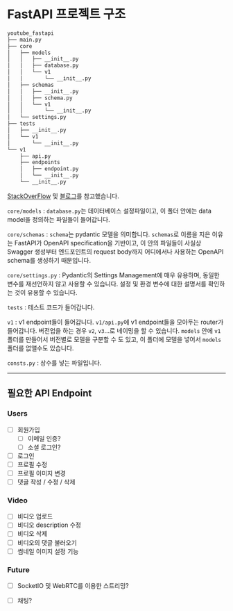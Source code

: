 # FastAPI 프로젝트 구조

```bash
youtube_fastapi
├── main.py
├── core
│   ├── models
│   │   ├── __init__.py
│   │   ├── database.py
│   │   └── v1
│   │       └── __init__.py
│   ├── schemas
│   │   ├── __init__.py
│   │   ├── schema.py
│   │   └── v1
│   │       └── __init__.py
│   └── settings.py
├── tests
│   ├── __init__.py
│   └── v1
│       └── __init__.py
└── v1
    ├── api.py
    ├── endpoints
    │   ├── endpoint.py
    │   └── __init__.py
    └── __init__.py 

```

[StackOverFlow](https://stackoverflow.com/questions/64943693/what-are-the-best-practices-for-structuring-a-fastapi-project) 및 [블로그](https://dingrr.com/blog/post/python-fastapi-%EB%A1%9C-%EB%B0%B1%EC%97%94%EB%93%9C-%EB%A7%8C%EB%93%A4%EA%B8%B0-2%ED%99%94-%ED%94%84%EB%A1%9C%EC%A0%9D%ED%8A%B8-%EA%B5%AC%EC%A1%B0)를 참고했습니다.

`core/models` : `database.py`는 데이터베이스 설정파일이고, 이 폴더 안에는  data model을 정의하는 파일들이 들어갑니다.

`core/schemas` : `schema`는 pydantic 모델을 의미합니다. `schemas`로 이름을 지은 이유는 FastAPI가 OpenAPI specification을 기반이고, 이 안의 파일들이 사실상 Swagger 생성부터 엔드포인트의 request body까지 어디에서나 사용하는 OpenAPI schema를 생성하기 때문입니다. 

`core/settings.py` : Pydantic의 Settings Management에 매우 유용하며, 동일한 변수를 재선언하지 않고 사용할 수 있습니다. 설정 및 환경 변수에 대한 설명서를 확인하는 것이 유용할 수 있습니다.

`tests` : 테스트 코드가 들어갑니다.

`v1` : v1 endpoint들이 들어갑니다. `v1/api.py`에 v1 endpoint들을 모아두는 router가 들어갑니다. 버전업을 하는 경우 `v2`, `v3`...로 네이밍을 할 수 있습니다. `models` 안에 `v1` 폴더를 만들어서 버전별로 모델을 구분할 수 도 있고, 이 폴더에 모델을 넣어서 `models` 폴더를 없앨수도 있습니다.

`consts.py` : 상수를 넣는 파일입니다.

---
## 필요한 API Endpoint

### Users

- [ ] 회원가입
  - [ ] 이메일 인증?
  - [ ] 소셜 로그인?
- [ ] 로그인
- [ ] 프로필 수정
- [ ] 프로필 이미지 변경
- [ ] 댓글 작성 / 수정 / 삭제

### Video

- [ ] 비디오 업로드
- [ ] 비디오 description 수정
- [ ] 비디오 삭제
- [ ] 비디오의 댓글 불러오기
- [ ] 썸네일 이미지 설정 기능

### Future

- [ ] SocketIO 및 WebRTC를 이용한 스트리밍?
- [ ] 채팅?


